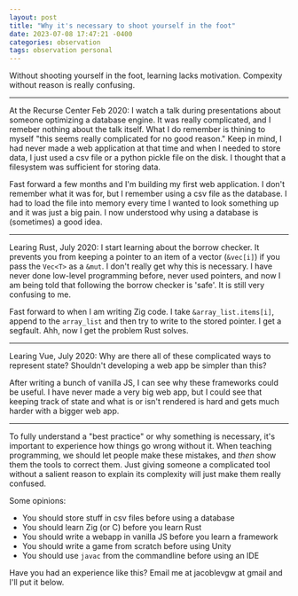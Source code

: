 ```yaml
---
layout: post
title: "Why it's necessary to shoot yourself in the foot"
date: 2023-07-08 17:47:21 -0400
categories: observation
tags: observation personal
---
```


Without shooting yourself in the foot, learning lacks motivation. Compexity without reason is really confusing.

<hr>

At the Recurse Center Feb 2020: I watch a talk during presentations about someone optimizing a database engine. It was really complicated, and I remeber nothing about the talk itself. What I do remember is thining to myself "this seems really complicated for no good reason." Keep in mind, I had never made a web application at that time and when I needed to store data, I just used a csv file or a python pickle file on the disk. I thought that a filesystem was sufficient for storing data.


Fast forward a few months and I'm building my first web application. I don't remember what it was for, but I remember using a csv file as the database. I had to load the file into memory every time I wanted to look something up and it was just a big pain. I now understood why using a database is (sometimes) a good idea.

<hr>

Learing Rust, July 2020: I start learning about the borrow checker. It prevents you from keeping a pointer to an item of a vector (`&vec[i]`) if you pass the `Vec<T>` as a `&mut`. I don't really get why this is necessary. I have never done low-level programming before, never used pointers, and now I am being told that following the borrow checker is 'safe'. It is still very confusing to me.

Fast forward to when I am writing Zig code. I take `&array_list.items[i]`, append to the `array_list` and then try to write to the stored pointer. I get a segfault. Ahh, now I get the problem Rust solves.

<hr>

Learing Vue, July 2020: Why are there all of these complicated ways to represent state? Shouldn't developing a web app be simpler than this?

After writing a bunch of vanilla JS, I can see why these frameworks could be useful. I have never made a very big web app, but I could see that keeping track of state and what is or isn't rendered is hard and gets much harder with a bigger web app.

<hr>

To fully understand a "best practice" or why something is necessary, it's important to experience how things go wrong without it. When teaching programming, we should let people make these mistakes, and *then* show them the tools to correct them. Just giving someone a complicated tool without a salient reason to explain its complexity will just make them really confused.

Some opinions:
* You should store stuff in csv files before using a database
* You should learn Zig (or C) before you learn Rust
* You should write a webapp in vanilla JS before you learn a framework
* You should write a game from scratch before using Unity
* You should use `javac` from the commandline before using an IDE

Have you had an experience like this?
Email me at jacoblevgw at gmail and I'll put it below.

